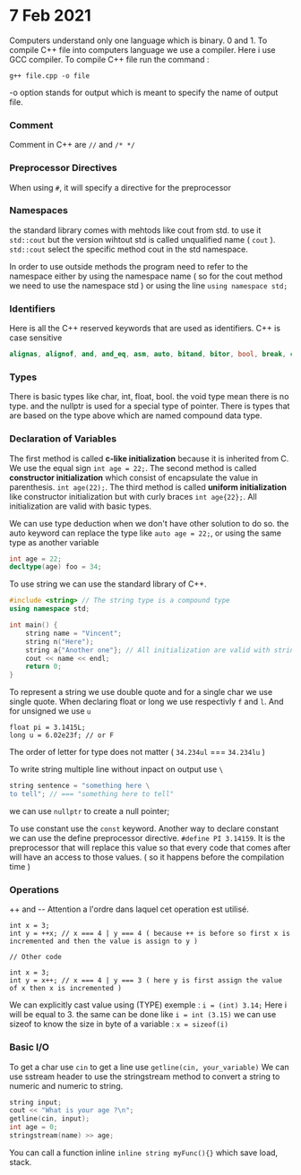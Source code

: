# 7 Feb 2021

Computers understand only one language which is binary. 0 and 1.
To compile C++ file into computers language we use a compiler. Here i use GCC compiler.
To compile C++ file run the command :

```
g++ file.cpp -o file
```

-o option stands for output which is meant to specify the name of output file.

### Comment

Comment in C++ are `//` and `/* */`

### Preprocessor Directives

When using `#`, it will specify a directive for the preprocessor

### Namespaces

the standard library comes with mehtods like cout from std. to use it `std::cout` but the version wihtout std is called unqualified name ( `cout` ).
`std::cout` select the specific method cout in the std namespace.

In order to use outside methods the program need to refer to the namespace either by using the namespace name ( so for the cout method we need to use the namespace std ) or using the line `using namespace std;`

### Identifiers

Here is all the C++ reserved keywords that are used as identifiers. C++ is case sensitive

```c++
alignas, alignof, and, and_eq, asm, auto, bitand, bitor, bool, break, case, catch, char, char16_t, char32_t, class, compl, const, constexpr, const_cast, continue, decltype, default, delete, do, double, dynamic_cast, else, enum, explicit, export, extern, false, float, for, friend, goto, if, inline, int, long, mutable, namespace, new, noexcept, not, not_eq, nullptr, operator, or, or_eq, private, protected, public, register, reinterpret_cast, return, short, signed, sizeof, static, static_assert, static_cast, struct, switch, template, this, thread_local, throw, true, try, typedef, typeid, typename, union, unsigned, using, virtual, void, volatile, wchar_t, while, xor, xor_eq
```

### Types

There is basic types like char, int, float, bool.
the void type mean there is no type. and the nullptr is used for a special type of pointer.
There is types that are based on the type above which are named compound data type.

### Declaration of Variables

The first method is called **c-like initialization** because it is inherited from C. We use the equal sign `int age = 22;`.
The second method is called **constructor initialization** which consist of encapsulate the value in parenthesis. `int age(22);`.
The third method is called **uniform initialization** like constructor initialization but with curly braces `int age{22};`.
All initialization are valid with basic types.

We can use type deduction when we don't have other solution to do so. the auto keyword can replace the type like `auto age = 22;`, or using the same type as another variable

```c++
int age = 22;
decltype(age) foo = 34;
```

To use string we can use the standard library of C++.

```c++
#include <string> // The string type is a compound type
using namespace std;

int main() {
    string name = "Vincent";
    string n("Here");
    string a{"Another one"}; // All initialization are valid with string
    cout << name << endl;
    return 0;
}
```

To represent a string we use double quote and for a single char we use single quote.
When declaring float or long we use respectivly `f` and `l`.
And for unsigned we use `u`

```c+
float pi = 3.1415L;
long u = 6.02e23f; // or F
```

The order of letter for type does not matter ( `34.234ul` === `34.234lu` )

To write string multiple line without inpact on output use `\`

```c++
string sentence = "something here \
to tell"; // === "something here to tell"
```

we can use `nullptr` to create a null pointer;

To use constant use the `const` keyword.
Another way to declare constant we can use the define preprocessor directive. `#define PI 3.14159`. It is the preprocessor that will replace this value so that every code that comes after will have an access to those values. ( so it happens before the compilation time )

### Operations

++ and --
Attention a l'ordre dans laquel cet operation est utilisé.

```
int x = 3;
int y = ++x; // x === 4 | y === 4 ( because ++ is before so first x is incremented and then the value is assign to y )

// Other code

int x = 3;
int y = x++; // x === 4 | y === 3 ( here y is first assign the value of x then x is incremented )
```

We can explicitly cast value using (TYPE) exemple : `i = (int) 3.14;` Here i will be equal to 3. the same can be done like `i = int (3.15)`
we can use sizeof to know the size in byte of a variable : `x = sizeof(i)`

### Basic I/O

To get a char use `cin` to get a line use `getline(cin, your_variable)`
We can use sstream header to use the stringstream method to convert a string to numeric and numeric to string.

```c++
string input;
cout << "What is your age ?\n";
getline(cin, input);
int age = 0;
stringstream(name) >> age;
```

You can call a function inline `inline string myFunc(){}` which save load, stack.
